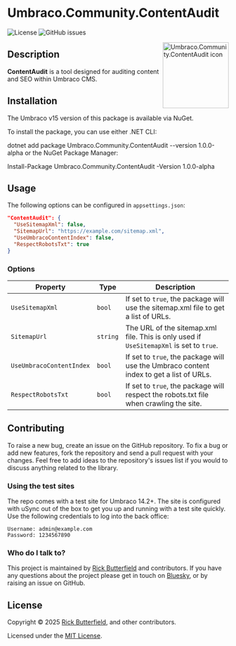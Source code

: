 # Umbraco.Community.ContentAudit

![License](https://img.shields.io/github/license/rickbutterfield/Umbraco.Community.ContentAudit)
![GitHub issues](https://img.shields.io/github/issues/rickbutterfield/Umbraco.Community.ContentAudit)

<img src="https://raw.githubusercontent.com/rickbutterfield/Umbraco.Community.ContentAudit/main/.github/assets/icon.svg" alt="Umbraco.Community.ContentAudit icon" width="150" height="150" align="right">

## Description
**ContentAudit** is a tool designed for auditing content and SEO within Umbraco CMS.

## Installation
The Umbraco v15 version of this package is available via NuGet.

To install the package, you can use either .NET CLI:

dotnet add package Umbraco.Community.ContentAudit --version 1.0.0-alpha
or the NuGet Package Manager:

Install-Package Umbraco.Community.ContentAudit -Version 1.0.0-alpha

## Usage
The following options can be configured in `appsettings.json`:

```json
"ContentAudit": {
  "UseSitemapXml": false,
  "SitemapUrl": "https://example.com/sitemap.xml",
  "UseUmbracoContentIndex": false,
  "RespectRobotsTxt": true
}
```

### Options
| Property | Type | Description |
| -------- | ---- | ----------- |
| `UseSitemapXml` | `bool` | If set to `true`, the package will use the sitemap.xml file to get a list of URLs. |
| `SitemapUrl` | `string` | The URL of the sitemap.xml file. This is only used if `UseSitemapXml` is set to `true`. |
| `UseUmbracoContentIndex` | `bool` | If set to `true`, the package will use the Umbraco content index to get a list of URLs. |
| `RespectRobotsTxt` | `bool` | If set to `true`, the package will respect the robots.txt file when crawling the site. |
## Contributing
To raise a new bug, create an issue on the GitHub repository. To fix a bug or add new features, fork the repository and send a pull request with your changes. Feel free to add ideas to the repository's issues list if you would to discuss anything related to the library.

### Using the test sites
The repo comes with a test site for Umbraco 14.2+. The site is configured with uSync out of the box to get you up and running with a test site quickly. Use the following credentials to log into the back office:

```
Username: admin@example.com
Password: 1234567890
```
### Who do I talk to?
This project is maintained by [Rick Butterfield](https://rickbutterfield.dev) and contributors. If you have any questions about the project please get in touch on [Bluesky](https://bsky.app/profile/rickbutterfield.dev), or by raising an issue on GitHub.

## License
Copyright &copy; 2025 [Rick Butterfield](https://rickbutterfield.dev), and other contributors.

Licensed under the [MIT License](https://github.com/rickbutterfield/Umbraco.Community.ContentAudit/blob/main/LICENSE.md).